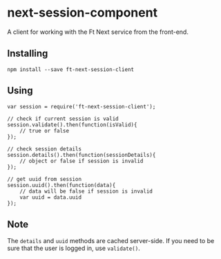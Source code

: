 # next-session-component

A client for working with the Ft Next service from the front-end.

## Installing

	npm install --save ft-next-session-client
	

## Using

	var session = require('ft-next-session-client');
	
	// check if current session is valid
	session.validate().then(function(isValid){
		// true or false
	});
	
	// check session details
	session.details().then(function(sessionDetails){
		// object or false if session is invalid
	});
	
	// get uuid from session
	session.uuid().then(function(data){
		// data will be false if session is invalid
		var uuid = data.uuid
	});

## Note

The `details` and `uuid` methods are cached server-side.  If you need to be sure that the user is logged in, use `validate()`.
